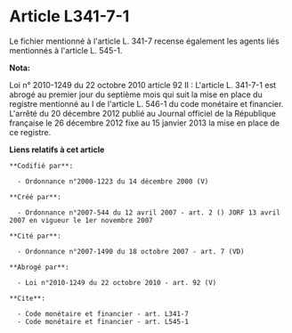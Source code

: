 # Article L341-7-1

Le fichier mentionné à l'article L. 341-7 recense également les agents liés mentionnés à l'article L. 545-1.

**Nota:**

Loi n° 2010-1249 du 22 octobre 2010 article 92 II : L'article L. 341-7-1 est abrogé au premier jour du septième mois qui suit
la mise en place du registre mentionné au I de l'article L. 546-1 du code monétaire et financier. L'arrêté du 20 décembre
2012 publié au Journal officiel de la République française le 26 décembre 2012 fixe au 15 janvier 2013 la mise en place de ce
registre.

**Liens relatifs à cet article**

	**Codifié par**:

	  - Ordonnance n°2000-1223 du 14 décembre 2000 (V)

	**Créé par**:

	  - Ordonnance n°2007-544 du 12 avril 2007 - art. 2 () JORF 13 avril 2007 en vigueur le 1er novembre 2007

	**Cité par**:

	  - Ordonnance n°2007-1490 du 18 octobre 2007 - art. 7 (VD)

	**Abrogé par**:

	  - Loi n°2010-1249 du 22 octobre 2010 - art. 92 (V)

	**Cite**:

	  - Code monétaire et financier - art. L341-7
	  - Code monétaire et financier - art. L545-1

